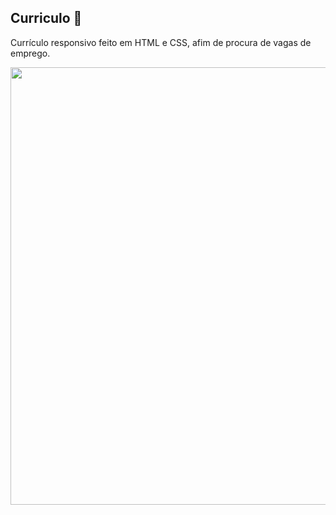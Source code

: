 ## Curriculo 🧷

Currículo responsivo feito em HTML e CSS, afim de procura de vagas de emprego.

<div align="center">
<img src="https://prnt.sc/VpN1KWUZtLjJ" width="700px" />
</div>
